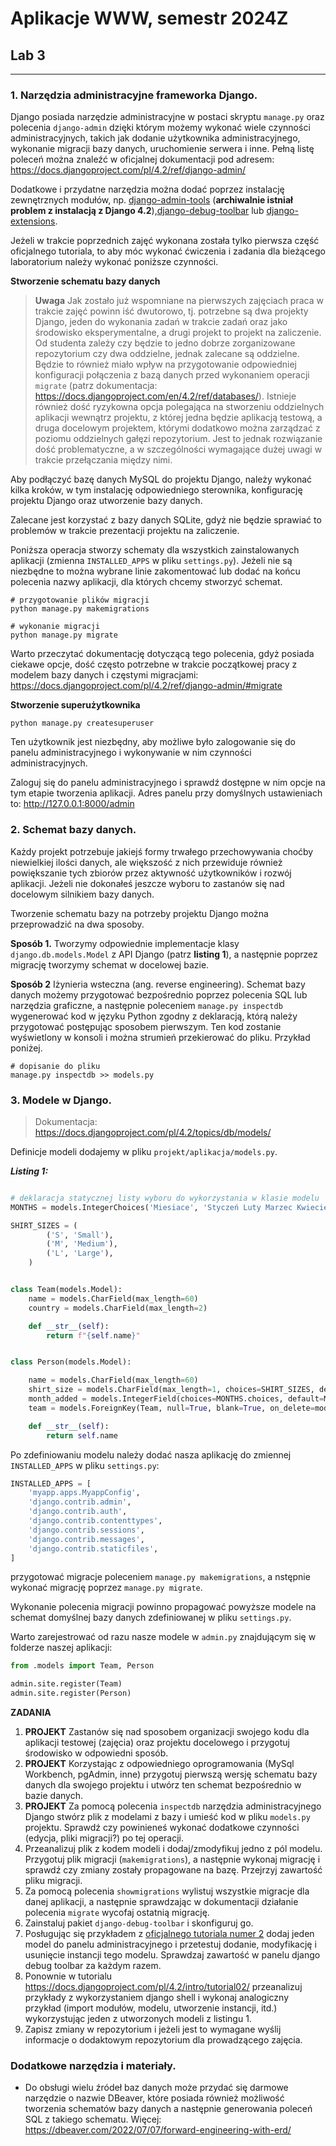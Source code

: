 # Aplikacje WWW, semestr 2024Z

## Lab 3
---

### **1. Narzędzia administracyjne frameworka Django.**

Django posiada narzędzie administracyjne w postaci skryptu `manage.py` oraz polecenia `django-admin` dzięki którym możemy wykonać wiele czynności administracyjnych, takich jak dodanie użytkownika administracyjnego, wykonanie migracji bazy danych, uruchomienie serwera i inne. Pełną listę poleceń można znaleźć w oficjalnej dokumentacji pod adresem: https://docs.djangoproject.com/pl/4.2/ref/django-admin/

Dodatkowe i przydatne narzędzia można dodać poprzez instalację zewnętrznych modułów, np. [django-admin-tools](https://github.com/django-admin-tools/django-admin-tools) (**archiwalnie istniał problem z instalacją z Django 4.2**),[django-debug-toolbar](https://django-debug-toolbar.readthedocs.io/en/latest/index.html) lub [django-extensions](https://pypi.org/project/django-extensions/).

Jeżeli w trakcie poprzednich zajęć wykonana została tylko pierwsza część oficjalnego tutoriala, to aby móc wykonać ćwiczenia i zadania dla bieżącego laboratorium należy wykonać poniższe czynności.

**Stworzenie schematu bazy danych**

>**Uwaga** Jak zostało już wspomniane na pierwszych zajęciach praca w trakcie zajęć powinn iść dwutorowo, tj. potrzebne są dwa projekty Django, jeden do wykonania zadań w trakcie zadań oraz jako środowisko eksperymentalne, a drugi projekt to projekt na zaliczenie. Od studenta zależy czy będzie to jedno dobrze zorganizowane repozytorium czy dwa oddzielne, jednak zalecane są oddzielne. Będzie to również miało wpływ na przygotowanie odpowiedniej konfiguracji połączenia z bazą danych przed wykonaniem operacji `migrate` (patrz dokumentacja: https://docs.djangoproject.com/en/4.2/ref/databases/).
Istnieje również dość ryzykowna opcja polegająca na stworzeniu oddzielnych aplikacji wewnątrz projektu, z której jedna będzie aplikacją testową, a druga docelowym projektem, którymi dodatkowo można zarządzać z poziomu oddzielnych gałęzi repozytorium. Jest to jednak rozwiązanie dość problematyczne, a w szczególności wymagające dużej uwagi w trakcie przełączania między nimi.

Aby podłączyć bazę danych MySQL do projektu Django, należy wykonać kilka kroków, w tym instalację odpowiedniego sterownika, konfigurację projektu Django oraz utworzenie bazy danych.

Zalecane jest korzystać z bazy danych SQLite, gdyż nie będzie sprawiać to problemów w trakcie prezentacji projektu na zaliczenie.

Poniższa operacja stworzy schematy dla wszystkich zainstalowanych aplikacji (zmienna `INSTALLED_APPS` w pliku `settings.py`). Jeżeli nie są niezbędne to można wybrane linie zakomentować lub dodać na końcu polecenia nazwy aplikacji, dla których chcemy stworzyć schemat.

```console
# przygotowanie plików migracji
python manage.py makemigrations

# wykonanie migracji
python manage.py migrate
```

Warto przeczytać dokumentację dotyczącą tego polecenia, gdyż posiada ciekawe opcje, dość często potrzebne w trakcie początkowej pracy z modelem bazy danych i częstymi migracjami: https://docs.djangoproject.com/pl/4.2/ref/django-admin/#migrate


**Stworzenie superużytkownika**

```console
python manage.py createsuperuser
```

Ten użytkownik jest niezbędny, aby możliwe było zalogowanie się do panelu administracyjnego i wykonywanie w nim czynności administracyjnych.

Zaloguj się do panelu administracyjnego i sprawdź dostępne w nim opcje na tym etapie tworzenia aplikacji.
Adres panelu przy domyślnych ustawieniach to: http://127.0.0.1:8000/admin

### 2. Schemat bazy danych.

Każdy projekt potrzebuje jakiejś formy trwałego przechowywania choćby niewielkiej ilości danych, ale większość z nich przewiduje również powiększanie tych zbiorów przez aktywność użytkowników i rozwój aplikacji. Jeżeli nie dokonałeś jeszcze wyboru to zastanów się nad docelowym silnikiem bazy danych.

Tworzenie schematu bazy na potrzeby projektu Django można przeprowadzić na dwa sposoby.

**Sposób 1.**
Tworzymy odpowiednie implementacje klasy `django.db.models.Model` z API Django (patrz **listing 1**), a następnie poprzez migrację tworzymy schemat w docelowej bazie.

**Sposób 2**
Iżynieria wsteczna (ang. reverse engineering). Schemat bazy danych możemy przygotować bezpośrednio poprzez polecenia SQL lub narzędzia graficzne, a następnie poleceniem `manage.py inspectdb` wygenerować kod w języku Python zgodny z deklaracją, którą należy przygotować postępując sposobem pierwszym. Ten kod zostanie wyświetlony w konsoli i można strumień przekierować do pliku. Przykład poniżej.

```console
# dopisanie do pliku
manage.py inspectdb >> models.py 
```

### 3. Modele w Django.


> Dokumentacja: https://docs.djangoproject.com/pl/4.2/topics/db/models/

Definicje modeli dodajemy w pliku `projekt/aplikacja/models.py`.

__*Listing 1:*__
```python

# deklaracja statycznej listy wyboru do wykorzystania w klasie modelu
MONTHS = models.IntegerChoices('Miesiace', 'Styczeń Luty Marzec Kwiecień Maj Czerwiec Lipiec Sierpień Wrzesień Październik Listopad Grudzień')

SHIRT_SIZES = (
        ('S', 'Small'),
        ('M', 'Medium'),
        ('L', 'Large'),
    )


class Team(models.Model):
    name = models.CharField(max_length=60)
    country = models.CharField(max_length=2)

    def __str__(self):
        return f"{self.name}"


class Person(models.Model):

    name = models.CharField(max_length=60)
    shirt_size = models.CharField(max_length=1, choices=SHIRT_SIZES, default=SHIRT_SIZES[0][0])
    month_added = models.IntegerField(choices=MONTHS.choices, default=MONTHS.choices[0][0])
    team = models.ForeignKey(Team, null=True, blank=True, on_delete=models.SET_NULL)

    def __str__(self):
        return self.name
```

Po zdefiniowaniu modelu należy dodać nasza aplikację do zmiennej `INSTALLED_APPS` w pliku `settings.py`:

```python
INSTALLED_APPS = [
    'myapp.apps.MyappConfig',
    'django.contrib.admin',
    'django.contrib.auth',
    'django.contrib.contenttypes',
    'django.contrib.sessions',
    'django.contrib.messages',
    'django.contrib.staticfiles',
]
```

przygotować migracje poleceniem `manage.py makemigrations`, a nstępnie wykonać migrację poprzez `manage.py migrate`.

Wykonanie polecenia migracji powinno propagować powyższe modele na schemat domyślnej bazy danych zdefiniowanej w pliku `settings.py`.

Warto zarejestrować od razu nasze modele w `admin.py` znajdującym się w folderze naszej aplikacji:

```python
from .models import Team, Person

admin.site.register(Team)
admin.site.register(Person)
```

**ZADANIA**

1. **PROJEKT** Zastanów się nad sposobem organizacji swojego kodu dla aplikacji testowej (zajęcia) oraz projektu docelowego i przygotuj środowisko w odpowiedni sposób.
2. **PROJEKT** Korzystając z odpowiedniego oprogramowania (MySql Workbench, pgAdmin, inne) przygotuj pierwszą wersję schematu bazy danych dla swojego projektu i utwórz ten schemat bezpośrednio w bazie danych.
3. **PROJEKT** Za pomocą polecenia `inspectdb` narzędzia administracyjnego Django stwórz plik z modelami z bazy i umieść kod w pliku `models.py` projektu. Sprawdź czy powinieneś wykonać dodatkowe czynności (edycja, pliki migracji?) po tej operacji.
4. Przeanalizuj plik z kodem modeli i dodaj/zmodyfikuj jedno z pól modelu. Przygotuj plik migracji (`makemigrations`), a następnie wykonaj migrację i sprawdź czy zmiany zostały propagowane na bazę. Przejrzyj zawartość pliku migracji.
5. Za pomocą polecenia `showmigrations` wylistuj wszystkie migracje dla danej aplikacji, a następnie sprawdzając w dokumentacji działanie polecenia `migrate` wycofaj ostatnią migrację.
6. Zainstaluj pakiet `django-debug-toolbar` i skonfiguruj go.
7. Posługując się przykładem z [oficjalnego tutoriala numer 2](https://docs.djangoproject.com/pl/4.2/intro/tutorial02/) dodaj jeden model do panelu administracyjnego i przetestuj dodanie, modyfikację i usunięcie instancji tego modelu. Sprawdzaj zawartość w panelu django debug toolbar za każdym razem.
8. Ponownie w tutorialu https://docs.djangoproject.com/pl/4.2/intro/tutorial02/ przeanalizuj przykłady z wykorzystaniem django shell i wykonaj analogiczny przykład (import modułów, modelu, utworzenie instancji, itd.) wykorzystując jeden z utworzonych modeli z listingu 1.
9. Zapisz zmiany w repozytorium i jeżeli jest to wymagane wyślij informacje o dodaktowym repozytorium dla prowadzącego zajęcia.


### Dodatkowe narzędzia i materiały.

* Do obsługi wielu źródeł baz danych może przydać się darmowe narzędzie o nazwie DBeaver, które posiada również możliwość tworzenia schematów bazy danych a następnie generowania poleceń SQL z takiego schematu. Więcej: https://dbeaver.com/2022/07/07/forward-engineering-with-erd/
